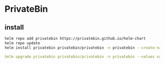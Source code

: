 # PrivateBin



## install
```bash
helm repo add privatebin https://privatebin.github.io/helm-chart
helm repo update
helm install privatebin privatebin/privatebin -n privatebin --create-namespace --values values.yaml
```

```yaml
helm upgrade privatebin privatebin/privatebin -n privatebin --values values.yaml
```